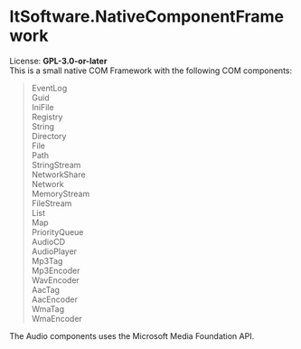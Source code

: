 # ItSoftware.NativeComponentFramework
License: **GPL-3.0-or-later**  
This is a small native COM Framework with the following COM components:  
>EventLog  
>Guid  
>IniFile  
>Registry  
>String  
>Directory  
>File  
>Path  
>StringStream  
>NetworkShare  
>Network  
>MemoryStream  
>FileStream  
>List  
>Map  
>PriorityQueue  
>AudioCD  
>AudioPlayer  
>Mp3Tag  
>Mp3Encoder  
>WavEncoder  
>AacTag  
>AacEncoder  
>WmaTag  
>WmaEncoder  
   
 The Audio components uses the Microsoft Media Foundation API.

